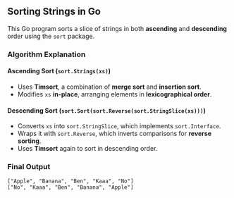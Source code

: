 ## Sorting Strings in Go

This Go program sorts a slice of strings in both **ascending** and **descending** order using the `sort` package.

### **Algorithm Explanation**

#### **Ascending Sort (`sort.Strings(xs)`)**
- Uses **Timsort**, a combination of **merge sort** and **insertion sort**.
- Modifies `xs` **in-place**, arranging elements in **lexicographical order**.

#### **Descending Sort (`sort.Sort(sort.Reverse(sort.StringSlice(xs)))`)**
- Converts `xs` into `sort.StringSlice`, which implements `sort.Interface`.
- Wraps it with `sort.Reverse`, which inverts comparisons for **reverse sorting**.
- Uses **Timsort** again to sort in descending order.

### **Final Output**
```
["Apple", "Banana", "Ben", "Kaaa", "No"]
["No", "Kaaa", "Ben", "Banana", "Apple"]
```
